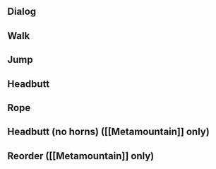 ## Dialog
## Walk
## Jump
## Headbutt
## Rope
## Headbutt (no horns) ([[Metamountain]] only)

## Reorder ([[Metamountain]] only)